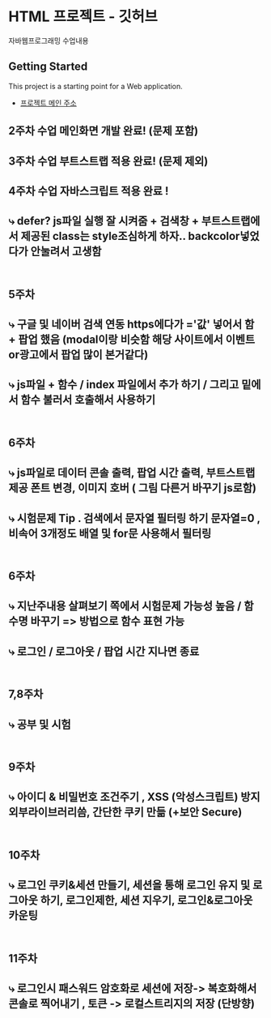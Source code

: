 # HTML 프로젝트 - 깃허브
자바웹프로그래밍 수업내용
## Getting Started
This project is a starting point for a Web application.
- [프로젝트 메인 주소](https://github.com/본인아이디/WEB_MAIN)
## 2주차 수업 메인화면 개발 완료! (문제 포함)<br>
## 3주차 수업 부트스트랩 적용 완료! (문제 제외)<br>
## 4주차 수업 자바스크립트 적용 완료 !<br>
## ⤷ defer? js파일 실행 잘 시켜줌 + 검색창 + 부트스트랩에서 제공된 class는 style조심하게 하자.. backcolor넣었다가 안눌려서 고생함<br><br>
## 5주차 <br>
## ⤷ 구글 및 네이버 검색 연동 https에다가 ='값' 넣어서 함 + 팝업 했음 (modal이랑 비슷함 해당 사이트에서 이벤트or광고에서 팝업 많이 본거같다)<br>
## ⤷ js파일 + 함수 / index 파일에서 <script></script> 추가 하기 / 그리고 밑에서 함수 불러서 호출해서 사용하기<br><br>
## 6주차<br>
## ⤷ js파일로 데이터 콘솔 출력, 팝업 시간 출력, 부트스트랩 제공 폰트 변경, 이미지 호버 ( 그림 다른거 바꾸기 js로함) <br>
## ⤷ 시험문제 Tip . 검색에서 문자열 필터링 하기 문자열=0 , 비속어 3개정도 배열 및 for문 사용해서 필터링 <br><br>
## 6주차<br>
## ⤷ 지난주내용 살펴보기 쪽에서 시험문제 가능성 높음 / 함수명 바꾸기 => 방법으로 함수 표현 가능<br>
## ⤷ 로그인 / 로그아웃 / 팝업 시간 지나면 종료<br><br>
## 7,8주차 <br>
## ⤷ 공부 및 시험<br><br>
## 9주차<br>
## ⤷ 아이디 & 비밀번호 조건주기 , XSS (악성스크립트) 방지 외부라이브러리씀, 간단한 쿠키 만듦 (+보안 Secure)<br><br>
## 10주차<br>
## ⤷ 로그인 쿠키&세션 만들기, 세션을 통해 로그인 유지 및 로그아웃 하기, 로그인제한, 세션 지우기, 로그인&로그아웃 카운팅<br><br>
## 11주차<br>
## ⤷ 로그인시 패스워드 암호화로 세션에 저장-> 복호화해서 콘솔로 찍어내기 , 토큰 -> 로컬스트리지의 저장 (단방향)<br><br>


